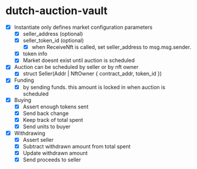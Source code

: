 # dutch-auction-vault

<!-- checklist -->
- [X] Instantiate only defines market configuration parameters
  - [X] seller_address (optional)
  - [X] seller_token_id (optional)
    - [X] when ReceiveNft is called, set seller_address to msg.msg.sender.
  - [X] token info
  - [X] Market doesnt exist until auction is scheduled
- [X] Auction can be scheduled by seller or by nft owner
  - [X] struct Seller(Addr | NftOwner { contract_addr, token_id })
- [X] Funding
  - [X] by sending funds. this amount is locked in when auction is scheduled
- [X] Buying 
  - [X] Assert enough tokens sent
  - [X] Send back change
  - [X] Keep track of total spent
  - [X] Send units to buyer
- [X] Withdrawing
  - [X] Assert seller 
  - [X] Subtract withdrawn amount from total spent
  - [X] Update withdrawn amount
  - [X] Send proceeds to seller